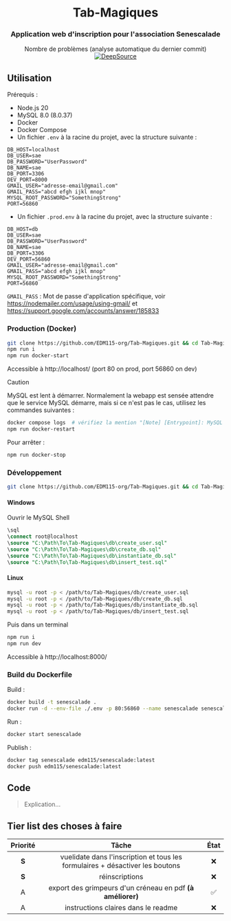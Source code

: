 <center>

# Tab-Magiques

### Application web d'inscription pour l'association Senescalade

Nombre de problèmes (analyse automatique du dernier commit) [![DeepSource](https://app.deepsource.com/gh/EDM115-org/Tab-Magiques.svg/?label=active+issues&show_trend=true&token=WF6hxNEht95_hyiFpZdVK2h6)](https://app.deepsource.com/gh/EDM115-org/Tab-Magiques/)

</center>

## Utilisation

Prérequis :

- Node.js 20
- MySQL 8.0 (8.0.37)
- Docker
- Docker Compose
- Un fichier `.env` à la racine du projet, avec la structure suivante :

```env
DB_HOST=localhost
DB_USER=sae
DB_PASSWORD="UserPassword"
DB_NAME=sae
DB_PORT=3306
DEV_PORT=8000
GMAIL_USER="adresse-email@gmail.com"
GMAIL_PASS="abcd efgh ijkl mnop"
MYSQL_ROOT_PASSWORD="SomethingStrong"
PORT=56860
```

- Un fichier `.prod.env` à la racine du projet, avec la structure suivante :

```env
DB_HOST=db
DB_USER=sae
DB_PASSWORD="UserPassword"
DB_NAME=sae
DB_PORT=3306
DEV_PORT=56860
GMAIL_USER="adresse-email@gmail.com"
GMAIL_PASS="abcd efgh ijkl mnop"
MYSQL_ROOT_PASSWORD="SomethingStrong"
PORT=56860
```

`GMAIL_PASS` : Mot de passe d'application spécifique, voir https://nodemailer.com/usage/using-gmail/ et https://support.google.com/accounts/answer/185833

### Production (Docker)

```bash
git clone https://github.com/EDM115-org/Tab-Magiques.git && cd Tab-Magiques
npm run i
npm run docker-start
```

Accessible à http://localhost/ (port 80 on prod, port 56860 on dev)

> [!CAUTION]
> MySQL est lent à démarrer. Normalement la webapp est sensée attendre que le service MySQL démarre, mais si ce n'est pas le cas, utilisez les commandes suivantes :

```bash
docker compose logs  # vérifiez la mention "[Note] [Entrypoint]: MySQL init process done. Ready for start up."
npm run docker-restart
```

Pour arrêter :

```bash
npm run docker-stop
```

### Développement

```bash
git clone https://github.com/EDM115-org/Tab-Magiques.git && cd Tab-Magiques
```

#### Windows

Ouvrir le MySQL Shell

```sql
\sql
\connect root@localhost
\source "C:\Path\To\Tab-Magiques\db\create_user.sql"
\source "C:\Path\To\Tab-Magiques\db\create_db.sql"
\source "C:\Path\To\Tab-Magiques\db\instantiate_db.sql"
\source "C:\Path\To\Tab-Magiques\db\insert_test.sql"
```

#### Linux

```bash
mysql -u root -p < /path/to/Tab-Magiques/db/create_user.sql
mysql -u root -p < /path/to/Tab-Magiques/db/create_db.sql
mysql -u root -p < /path/to/Tab-Magiques/db/instantiate_db.sql
mysql -u root -p < /path/to/Tab-Magiques/db/insert_test.sql
```

Puis dans un terminal

```bash
npm run i
npm run dev
```

Accessible à http://localhost:8000/

### Build du Dockerfile

Build :

```bash
docker build -t senescalade .
docker run -d --env-file ./.env -p 80:56860 --name senescalade senescalade
```

Run :

```bash
docker start senescalade
```

Publish :

```bash
docker tag senescalade edm115/senescalade:latest
docker push edm115/senescalade:latest
```

## Code

> Explication...

## Tier list des choses à faire

| Priorité | Tâche | État |
| :---: | :---: | :---: |
| **S** | vuelidate dans l'inscription et tous les formulaires + désactiver les boutons | ❌ |
| **S** | réinscriptions | ❌ |
| A | export des grimpeurs d'un créneau en pdf **(à améliorer)** | ✅ |
| A | instructions claires dans le readme | ❌ |
